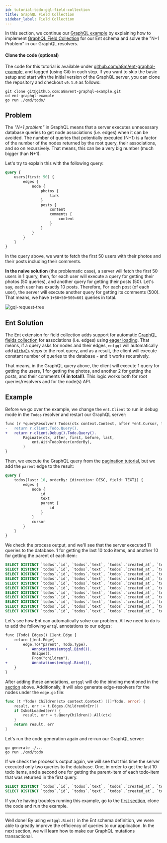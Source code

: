 ```yaml
---
id: tutorial-todo-gql-field-collection
title: GraphQL Field Collection
sidebar_label: Field Collection
---
```


In this section, we continue our [GraphQL example](tutorial-todo-gql.md) by explaining how to implement 
[GraphQL Field Collection](https://spec.graphql.org/June2018/#sec-Field-Collection) for our Ent schema and solve the
"N+1 Problem" in our GraphQL resolvers.

#### Clone the code (optional)

The code for this tutorial is available under [github.com/a8m/ent-graphql-example](https://github.com/a8m/ent-graphql-example),
and tagged (using Git) in each step. If you want to skip the basic setup and start with the initial version of the GraphQL
server, you can clone the repository and checkout `v0.1.0` as follows:

```console
git clone git@github.com:a8m/ent-graphql-example.git
cd ent-graphql-example 
go run ./cmd/todo/
```

## Problem

The *"N+1 problem"* in GraphQL means that a server executes unnecessary database queries to get node associations (i.e. edges)
when it can be avoided. The number of queries that potentially executed (N+1) is a factor of the number of the nodes returned
by the root query, their associations, and so on recursively. That means, this can be a very big number (much bigger than N+1).

Let's try to explain this with the following query:

```graphql
query {
    users(first: 50) {
        edges {
            node {
                photos {
                    link
                }
                posts {
                    content
                    comments {
                        content
                    }
                }
            }
        }
    }
}
```

In the query above, we want to fetch the first 50 users with their photos and their posts including their comments.

**In the naive solution** (the problematic case), a server will fetch the first 50 users in 1 query, then, for each user
will execute a query for getting their photos (50 queries), and another query for getting their posts (50). Let's say,
each user has exactly 10 posts. Therefore, For each post (of each user), the server will execute another query for getting
its comments (500). That means, we have `1+50+50+500=601` queries in total.

![gql-request-tree](https://entgo.io/images/assets/request-tree.png)

## Ent Solution

The Ent extension for field collection adds support for automatic [GraphQL fields collection](https://spec.graphql.org/June2018/#sec-Field-Collection)
for associations (i.e. edges) using [eager loading](eager-load.md). That means, if a query asks for nodes and their edges, 
`entgql` will automatically add [`With<E>`](eager-load.md#api) steps to the root query, and as a result, the client will
execute constant number of queries to the database - and it works recursively.

That means, in the GraphQL query above, the client will execute 1 query for getting the users, 1 for getting the photos,
and another 2 for getting the posts, and their comments **(4 in total!)**. This logic works both for root queries/resolvers
and for the node(s) API.

## Example

Before we go over the example, we change the `ent.Client` to run in debug mode in the `Todos` resolver and restart
our GraphQL server:

```diff
func (r *queryResolver) Todos(ctx context.Context, after *ent.Cursor, first *int, before *ent.Cursor, last *int, orderBy *ent.TodoOrder) (*ent.TodoConnection, error) {
-	return r.client.Todo.Query().
+	return r.client.Debug().Todo.Query().
		Paginate(ctx, after, first, before, last,
			ent.WithTodoOrder(orderBy),
		)
}
```

Then, we execute the GraphQL query from the [pagination tutorial](tutorial-todo-gql-paginate.md), but we add the
`parent` edge to the result:

```graphql
query {
    todos(last: 10, orderBy: {direction: DESC, field: TEXT}) {
        edges {
            node {
                id
                text
                parent {
                    id
                }
            }
            cursor
        }
    }
}
```

We check the process output, and we'll see that the server executed 11 queries to the database. 1 for getting the last
10 todo items, and another 10 for getting the parent of each item:

```sql
SELECT DISTINCT `todos`.`id`, `todos`.`text`, `todos`.`created_at`, `todos`.`status`, `todos`.`priority` FROM `todos` ORDER BY `id` ASC LIMIT 11
SELECT DISTINCT `todos`.`id`, `todos`.`text`, `todos`.`created_at`, `todos`.`status`, `todos`.`priority` FROM `todos` JOIN (SELECT `todo_parent` FROM `todos` WHERE `id` = ?) AS `t1` ON `todos`.`id` = `t1`.`todo_parent` LIMIT 2
SELECT DISTINCT `todos`.`id`, `todos`.`text`, `todos`.`created_at`, `todos`.`status`, `todos`.`priority` FROM `todos` JOIN (SELECT `todo_parent` FROM `todos` WHERE `id` = ?) AS `t1` ON `todos`.`id` = `t1`.`todo_parent` LIMIT 2
SELECT DISTINCT `todos`.`id`, `todos`.`text`, `todos`.`created_at`, `todos`.`status`, `todos`.`priority` FROM `todos` JOIN (SELECT `todo_parent` FROM `todos` WHERE `id` = ?) AS `t1` ON `todos`.`id` = `t1`.`todo_parent` LIMIT 2
SELECT DISTINCT `todos`.`id`, `todos`.`text`, `todos`.`created_at`, `todos`.`status`, `todos`.`priority` FROM `todos` JOIN (SELECT `todo_parent` FROM `todos` WHERE `id` = ?) AS `t1` ON `todos`.`id` = `t1`.`todo_parent` LIMIT 2
SELECT DISTINCT `todos`.`id`, `todos`.`text`, `todos`.`created_at`, `todos`.`status`, `todos`.`priority` FROM `todos` JOIN (SELECT `todo_parent` FROM `todos` WHERE `id` = ?) AS `t1` ON `todos`.`id` = `t1`.`todo_parent` LIMIT 2
SELECT DISTINCT `todos`.`id`, `todos`.`text`, `todos`.`created_at`, `todos`.`status`, `todos`.`priority` FROM `todos` JOIN (SELECT `todo_parent` FROM `todos` WHERE `id` = ?) AS `t1` ON `todos`.`id` = `t1`.`todo_parent` LIMIT 2
SELECT DISTINCT `todos`.`id`, `todos`.`text`, `todos`.`created_at`, `todos`.`status`, `todos`.`priority` FROM `todos` JOIN (SELECT `todo_parent` FROM `todos` WHERE `id` = ?) AS `t1` ON `todos`.`id` = `t1`.`todo_parent` LIMIT 2
SELECT DISTINCT `todos`.`id`, `todos`.`text`, `todos`.`created_at`, `todos`.`status`, `todos`.`priority` FROM `todos` JOIN (SELECT `todo_parent` FROM `todos` WHERE `id` = ?) AS `t1` ON `todos`.`id` = `t1`.`todo_parent` LIMIT 2
SELECT DISTINCT `todos`.`id`, `todos`.`text`, `todos`.`created_at`, `todos`.`status`, `todos`.`priority` FROM `todos` JOIN (SELECT `todo_parent` FROM `todos` WHERE `id` = ?) AS `t1` ON `todos`.`id` = `t1`.`todo_parent` LIMIT 2
SELECT DISTINCT `todos`.`id`, `todos`.`text`, `todos`.`created_at`, `todos`.`status`, `todos`.`priority` FROM `todos` JOIN (SELECT `todo_parent` FROM `todos` WHERE `id` = ?) AS `t1` ON `todos`.`id` = `t1`.`todo_parent` LIMIT 2
```

Let's see how Ent can automatically solve our problem. All we need to do is to add the following
`entql` annotations to our edges:

```diff
func (Todo) Edges() []ent.Edge {
	return []ent.Edge{
		edge.To("parent", Todo.Type).
+			Annotations(entgql.Bind()).
			Unique().
			From("children").
+			Annotations(entgql.Bind()),
	}
}
```

After adding these annotations, `entgql` will do the binding mentioned in the [section](#ent-solution) above. Additionally, it
will also generate edge-resolvers for the nodes under the `edge.go` file:

```go
func (t *Todo) Children(ctx context.Context) ([]*Todo, error) {
	result, err := t.Edges.ChildrenOrErr()
	if IsNotLoaded(err) {
		result, err = t.QueryChildren().All(ctx)
	}
	return result, err
}
```

Let's run the code generation again and re-run our GraphQL server:

```console
go generate ./...
go run ./cmd/todo
```

If we check the process's output again, we will see that this time the server executed only two queries to the database. One, in order to get the last 10 todo items, and a second one for getting the parent-item of each todo-item that was returned in the
first query.

```sql
SELECT DISTINCT `todos`.`id`, `todos`.`text`, `todos`.`created_at`, `todos`.`status`, `todos`.`priority`, `todos`.`todo_parent` FROM `todos` ORDER BY `id` DESC LIMIT 11
SELECT DISTINCT `todos`.`id`, `todos`.`text`, `todos`.`created_at`, `todos`.`status`, `todos`.`priority` FROM `todos` WHERE `todos`.`id` IN (?, ?, ?, ?, ?, ?, ?, ?, ?, ?, ?)
```

If you're having troubles running this example, go to the [first section](#clone-the-code-optional), clone the code
and run the example.

---

Well done! By using `entgql.Bind()` in the Ent schema definition, we were able to greatly improve the efficiency of
queries to our application. In the next section, we will learn how to make our GraphQL mutations transactional.
